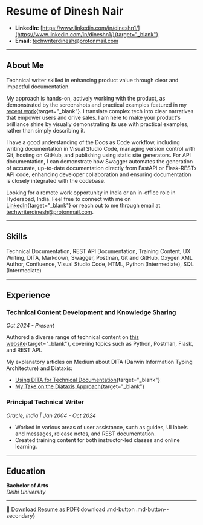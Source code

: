 # Resume of Dinesh Nair

- **LinkedIn:** [https://www.linkedin.com/in/dineshn1/](https://www.linkedin.com/in/dineshn1/){target="_blank"}
- **Email:** [techwriterdinesh@protonmail.com](mailto:techwriterdinesh@protonmail.com)

---

## About Me

Technical writer skilled in enhancing product value through clear and impactful documentation.

My approach is hands-on, actively working with the product, as demonstrated by the screenshots and practical examples featured in my [recent work](my_writings.md){target="_blank"}. I translate complex tech into clear narratives that empower users and drive sales. I am here to make your product's brilliance shine by visually demonstrating its use with practical examples, rather than simply describing it.

I have a good understanding of the Docs as Code workflow, including writing documentation in Visual Studio Code, managing version control with Git, hosting on GitHub, and publishing using static site generators. For API documentation, I can demonstrate how Swagger automates the generation of accurate, up-to-date documentation directly from FastAPI or Flask-RESTx API code, enhancing developer collaboration and ensuring documentation is closely integrated with the codebase.

Looking for a remote work opportunity in India or an in-office role in Hyderabad, India. Feel free to connect with me on [LinkedIn](https://www.linkedin.com/in/dineshn1/){target="_blank"} or reach out to me through email at [techwriterdinesh@protonmail.com](mailto:techwriterdinesh@protonmail.com).

---

## Skills
Technical Documentation, REST API Documentation, Training Content, UX Writing, DITA, Markdown, Swagger, Postman, Git and GitHub, Oxygen XML Author, Confluence, Visual Studio Code, HTML, Python (Intermediate), SQL (Intermediate)

---

## Experience

### **Technical Content Development and Knowledge Sharing**
*Oct 2024 - Present*

Authored a diverse range of technical content on [this website](my_writings.md){target="_blank"}, covering topics such as Python, Postman, Flask, and REST API.

My explanatory articles on Medium about DITA (Darwin Information Typing Architecture) and Diataxis:

- [Using DITA for Technical Documentation](https://medium.com/@techdineshwrites/using-dita-for-technical-documentation-c5c846260a73){target="_blank"}
- [My Take on the Diátaxis Approach](https://medium.com/@techdineshwrites/my-take-on-the-diataxis-approach-9400e65e2f5b){target="_blank"}

### **Principal Technical Writer**  
*Oracle, India   | Jan 2004 - Oct 2024*

- Worked in various areas of user assistance, such as guides, UI labels and messages, release 
notes, and REST documentation.
- Created training content for both instructor-led classes and online learning.

---

## Education

**Bachelor of Arts**  
*Delhi University*

---
[📄 Download Resume as PDF](Resume_DineshNair_TechWriter.pdf){:download .md-button .md-button--secondary}